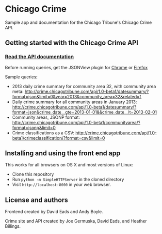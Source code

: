 # Chicago Crime

Sample app and documentation for the Chicago Tribune's Chicago Crime API.

## Getting started with the Chicago Crime API

### **[Read the API documentation](https://github.com/newsapps/chicagocrime/blob/master/docs/api_docs.md)**

Before running queries, get the JSONView plugin for [Chrome](https://chrome.google.com/webstore/detail/jsonview/chklaanhfefbnpoihckbnefhakgolnmc?hl=en) or [Firefox](https://addons.mozilla.org/EN-us/firefox/addon/jsonview/)

Sample queries:

* 2013 daily crime summary for community area 32, with community area meta: http://crime.chicagotribune.com/api/1.0-beta1/datesummary/?format=json&limit=0&year=2013&community_area=32&related=1
* Daily crime summary for all community areas in January 2013: http://crime.chicagotribune.com/api/1.0-beta1/datesummary/?format=json&crime_date__gte=2013-01-01&&crime_date__lt=2013-02-01
* Community areas, JSONP format: http://crime.chicagotribune.com/api/1.0-beta1/communityarea/?format=jsonp&limit=0
* Crime classifications as a CSV: http://crime.chicagotribune.com/api/1.0-beta1/crimeclassification/?format=csv&limit=0

## Installing and using the front end app

This works for all browsers on OS X and most versions of Linux:

* Clone this repository
* Run `python -m SimpleHTTPServer` in the cloned directory
* Visit `http://localhost:8000` in your web browser.

## License and authors

Frontend created by David Eads and Andy Boyle.

Crime site and API created by Joe Germuska, David Eads, and Heather Billings.
